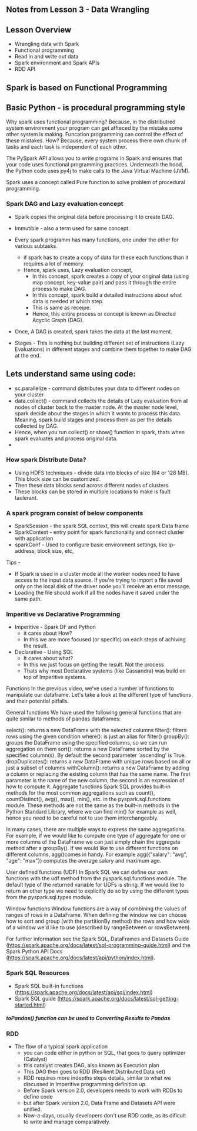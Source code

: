 ## Notes from Lesson 3 - Data Wrangling

## Lesson Overview
- Wrangling data with Spark
- Functional programming
- Read in and write out data
- Spark environment and Spark APIs
- RDD API


## Spark is based on Functional Programming
## Basic Python - is procedural programming style

Why spark uses functional programming?
Because, in the distributred system environment your program can get affteced by the mistake some other system is making.
Funcation programming can control the effect of these mistakes. How?
Because, every system process there own chunk of tasks and each task is independent of each other.

The PySpark API allows you to write programs in Spark and ensures that your code uses functional programming practices. Underneath the hood, the Python code uses py4j to make calls to the Java Virtual Machine (JVM).

Spark uses a concept called Pure function to solve problem of procedural programming.

### Spark DAG and Lazy evaluation concept 
- Spark copies the original data before processing it to create DAG.
- Immutible - also a term used for same concept.
- Every spark programm has many functions, one under the other for various subtasks.
    - if spark has to create a copy of data for these each functions than it requires a lot of memory.
    - Hence, spark uses, Lazy evaluation concept,
        - In this concept, spark creates a copy of your original data (using map concept, key-value pair) and pass it through the entire process to make DAG.
        - In this concept, spark build a detailed instructions about what data is needed at which step.
        - This is same as receipe.
        - Hence, this entire process or concept is known as Directed Acyclic Graph (DAG).

- Once, A DAG is created, spark takes the data at the last moment.
- Stages - This is nothing but building different set of instructions (Lazy Evaluations) in different stages and combine them together to make DAG at the end.


## Lets understand same using code:
- sc.parallelize - command distributes your data to different nodes on your cluster
- data.collect() - command collects the details of Lazy evaluation from all nodes of cluster back to the master node. At the master node level, spark decide about the stages in which it wants to process this data. Meaning, spark build stages and process them as per the details collected by DAG.
- Hence, when you run collect() or show() function in spark, thats when spark evaluates and process original data.
- 

### How spark Distribute Data?
- Using HDFS techniques - divide data into blocks of size (64 or 128 MB). This block size can be customized.
- Then these data blocks send across different nodes of clusters.
- These blocks can be stored in multiple locations to make is fault taulerant.

### A spark program consist of below components
- SparkSession - the spark SQL context, this will create spark Data frame
- SparkContext - entry point for spark functionality and connect cluster with application
- sparkConf - Used to configure basic environment settings, like ip-address, block size, etc,

Tips - 
- If Spark is used in a cluster mode all the worker nodes need to have access to the input data source. If you're trying to import a file saved only on the local disk of the driver node you'll receive an error message.
- Loading the file should work if all the nodes have it saved under the same path.

### Imperitive vs Declarative Programming
- Imperitive - Spark DF and Python
    - it cares about How?
    - In this we are more focused (or specific) on each steps of achiving the result.
- Declarative - Using SQL
    - It cares about what?
    - In this we just focus on getting the result. Not the process
    - Thats why most Declarative systems (like Cassandra) was build on top of Imperitive systems.

Functions
In the previous video, we've used a number of functions to manipulate our dataframe. Let's take a look at the different type of functions and their potential pitfalls.

General functions
We have used the following general functions that are quite similar to methods of pandas dataframes:

select(): returns a new DataFrame with the selected columns
filter(): filters rows using the given condition
where(): is just an alias for filter()
groupBy(): groups the DataFrame using the specified columns, so we can run aggregation on them
sort(): returns a new DataFrame sorted by the specified column(s). By default the second parameter 'ascending' is True.
dropDuplicates(): returns a new DataFrame with unique rows based on all or just a subset of columns
withColumn(): returns a new DataFrame by adding a column or replacing the existing column that has the same name. The first parameter is the name of the new column, the second is an expression of how to compute it.
Aggregate functions
Spark SQL provides built-in methods for the most common aggregations such as count(), countDistinct(), avg(), max(), min(), etc. in the pyspark.sql.functions module. These methods are not the same as the built-in methods in the Python Standard Library, where we can find min() for example as well, hence you need to be careful not to use them interchangeably.

In many cases, there are multiple ways to express the same aggregations. For example, if we would like to compute one type of aggregate for one or more columns of the DataFrame we can just simply chain the aggregate method after a groupBy(). If we would like to use different functions on different columns, agg()comes in handy. For example agg({"salary": "avg", "age": "max"}) computes the average salary and maximum age.

User defined functions (UDF)
In Spark SQL we can define our own functions with the udf method from the pyspark.sql.functions module. The default type of the returned variable for UDFs is string. If we would like to return an other type we need to explicitly do so by using the different types from the pyspark.sql.types module.

Window functions
Window functions are a way of combining the values of ranges of rows in a DataFrame. When defining the window we can choose how to sort and group (with the partitionBy method) the rows and how wide of a window we'd like to use (described by rangeBetween or rowsBetween).

For further information see the Spark SQL, DataFrames and Datasets Guide (https://spark.apache.org/docs/latest/sql-programming-guide.html) and the Spark Python API Docs (https://spark.apache.org/docs/latest/api/python/index.html).



### Spark SQL Resources
- Spark SQL built-in functions (https://spark.apache.org/docs/latest/api/sql/index.html)
- Spark SQL guide (https://spark.apache.org/docs/latest/sql-getting-started.html)

##### toPandas() function can be used to Converting Results to Pandas

### RDD 
- The flow of a typical spark application
    - you can code either in python or SQL, that goes to query optimizer (Catalyst)
    - this catalyst creates DAG, also known as Execution plan
    - This DAG then goes to RDD (Resilient Distributed Data set)
    - RDD requires more indepths steps details, similar to what we discussed in Imperitive programming definition up.
    - Before Spark version 2.0, developers needs to work with RDDs to define code
    - but after Spark version 2.0, Data Frame and Datasets API were unified.
    - Now-a-days, usually developers don't use RDD code, as its dificult to write and manage comparatively. 







